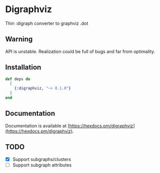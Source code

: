 # Digraphviz

Thin :digraph converter to graphviz .dot

## Warning

API is unstable. Realization could be full of bugs and far from optimality.

## Installation

```elixir
def deps do
  [
    {:digraphviz, "~> 0.1.0"}
  ]
end
```

## Documentation

Documentation is available at [https://hexdocs.pm/digraphviz](https://hexdocs.pm/digraphviz).

## TODO

- [x] Support subgraphs/clusters
- [ ] Support subgraph attributes
